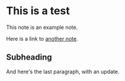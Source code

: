 # This is a test

This note is an example note.

Here is a link to [another note](/node/another-note.html).

## Subheading

And here's the last paragraph, with an update.

